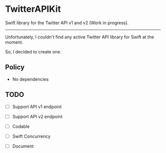 # TwitterAPIKit

Swift library for the Twitter API v1 and v2 (Work in progress).

---

Unfortunately, I couldn't find any active Twitter API library for Swift at the moment.

So, I decided to create one.

## Policy

- No dependencies


## TODO

- [ ] Support API v1 endpoint
- [ ] Support API v2 endpoint
- [ ] Codable
- [ ] Swift Concurrency
- [ ] Document

